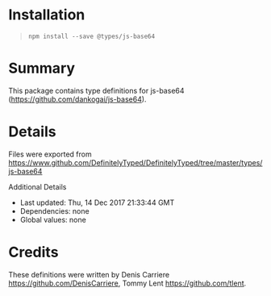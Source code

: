 # Installation
> `npm install --save @types/js-base64`

# Summary
This package contains type definitions for js-base64 (https://github.com/dankogai/js-base64).

# Details
Files were exported from https://www.github.com/DefinitelyTyped/DefinitelyTyped/tree/master/types/js-base64

Additional Details
 * Last updated: Thu, 14 Dec 2017 21:33:44 GMT
 * Dependencies: none
 * Global values: none

# Credits
These definitions were written by Denis Carriere <https://github.com/DenisCarriere>, Tommy Lent <https://github.com/tlent>.
